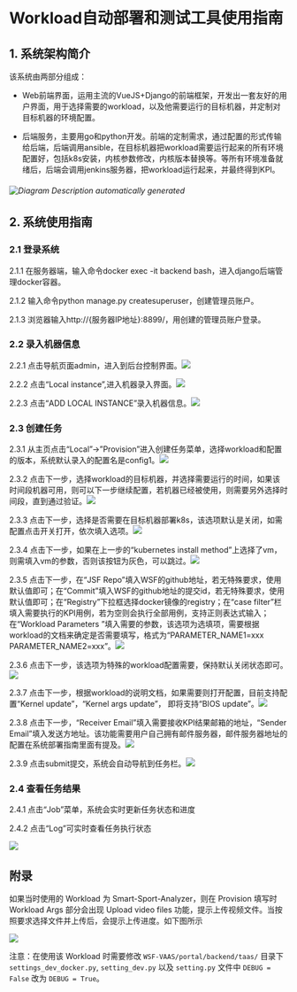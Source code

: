# Workload自动部署和测试工具使用指南

## 1. 系统架构简介

该系统由两部分组成：

- Web前端界面，运用主流的VueJS+Django的前端框架，开发出一套友好的用户界面，用于选择需要的workload，以及他需要运行的目标机器，并定制对目标机器的环境配置。

- 后端服务，主要用go和python开发。前端的定制需求，通过配置的形式传输给后端，后端调用ansible，在目标机器把workload需要运行起来的所有环境配置好，包括k8s安装，内核参数修改，内核版本替换等。等所有环境准备就绪后，后端会调用jenkins服务器，把workload运行起来，并最终得到KPI。

###### ![Diagram Description automatically generated](media/image1.png)

## 2. 系统使用指南

### 2.1 登录系统

2.1.1 在服务器端，输入命令docker exec -it backend bash，进入django后端管理docker容器。

2.1.2 输入命令python manage.py createsuperuser，创建管理员账户。

2.1.3 浏览器输入http://{服务器IP地址}:8899/，用创建的管理员账户登录。

### 2.2 录入机器信息

2.2.1 点击导航页面admin，进入到后台控制界面。![](media/image2.png)

2.2.2 点击“Local instance”,进入机器录入界面。![](media/image3.png)

2.2.3 点击“ADD LOCAL INSTANCE”录入机器信息。![](media/image4.png)

### 2.3 创建任务

2.3.1 从主页点击“Local”-\>”Provision”进入创建任务菜单，选择workload和配置的版本，系统默认录入的配置名是config1。![](media/image5.png)

2.3.2 点击下一步，选择workload的目标机器，并选择需要运行的时间，如果该时间段机器可用，则可以下一步继续配置，若机器已经被使用，则需要另外选择时间段，直到通过验证。![](media/image6.png)

2.3.3 点击下一步，选择是否需要在目标机器部署k8s，该选项默认是关闭，如需配置点击开关打开，依次填入选项。![](media/image7.png)

2.3.4 点击下一步，如果在上一步的“kubernetes install method”上选择了vm，则需填入vm的参数，否则该按钮为灰色，可以跳过。![](media/image8.png)

2.3.5 点击下一步，在“JSF Repo”填入WSF的github地址，若无特殊要求，使用默认值即可；在“Commit”填入WSF的github地址的提交id，若无特殊要求，使用默认值即可；在“Registry”下拉框选择docker镜像的registry；在“case filter”栏填入需要执行的KPI用例，若为空则会执行全部用例，支持正则表达式输入；在“Workload Parameters
”填入需要的参数，该选项为选填项，需要根据workload的文档来确定是否需要填写，格式为“PARAMETER_NAME1=xxx PARAMETER_NAME2=xxx”。![](media/image9.png)

2.3.6 点击下一步，该选项为特殊的workload配置需要，保持默认关闭状态即可。![](media/image10.png)

2.3.7 点击下一步，根据workload的说明文档，如果需要则打开配置，目前支持配置“Kernel update”，“Kernel args update”， 即将支持“BIOS update”。![](media/image11.png)

2.3.8 点击下一步，“Receiver Email”填入需要接收KPI结果邮箱的地址，“Sender Email”填入发送方地址。该功能需要用户自己拥有邮件服务器，邮件服务器地址的配置在系统部署指南里面有提及。![](media/image12.png)

2.3.9 点击submit提交，系统会自动导航到任务栏。![](media/image13.png)

### 2.4 查看任务结果

2.4.1 点击“Job”菜单，系统会实时更新任务状态和进度

2.4.2 点击“Log”可实时查看任务执行状态

![](media/image14.png)

## 附录

如果当时使用的 Workload 为 Smart-Sport-Analyzer，则在 Provision 填写时 Workload Args 部分会出现 Upload video files 功能，提示上传视频文件。当按照要求选择文件并上传后，会提示上传进度。如下图所示 

![](media/image15.png)

注意：在使用该 Workload 时需要修改 `WSF-VAAS/portal/backend/taas/` 目录下 `settings_dev_docker.py`, `setting_dev.py` 以及 `setting.py` 文件中 `DEBUG = False` 改为 `DEBUG = True`。